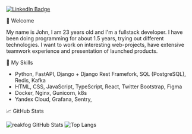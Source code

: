 [![LinkedIn Badge](https://img.shields.io/badge/LinkedIn-Profile-informational?style=flat&logo=linkedin&logoColor=white&color=0D76A8)](https://www.linkedin.com/in/evgeny-perchun/)
 
👋 Welcome

My name is John, I am 23 years old and I'm a fullstack developer. I have been doing programming for about 1.5 years, trying out different technologies. I want to work on interesting web-projects, have extensive teamwork experience and presentation of launched products.

📌 My Skills

+ Python, FastAPI, Django + Django Rest Framefork, SQL (PostgreSQL), Redis, Kafka
+ HTML, CSS, JavaScript, TypeScript, React, Twitter Bootstrap, Figma
+ Docker, Nginx, Gunicorn, k8s
+ Yandex Cloud, Grafana, Sentry, 

📈 GitHub Stats

![reakfog GitHub Stats](https://github-readme-stats.vercel.app/api?username=reakfog&count_private=true&hide=contribs&include_all_commits=True&show_icons=true&theme=default)
![Top Langs](https://github-readme-stats.vercel.app/api/top-langs/?username=reakfog&count_private=true&hide=tsql&langs_count=7&theme=default&layout=compact)
